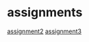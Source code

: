 # assignments
[assignment2](https://github.com/JannoJulicher/assignments/blob/master/assignment2.ipynb)
[assignment3](https://github.com/JannoJulicher/assignments/blob/master/assignment3Eind.ipynb)

